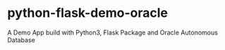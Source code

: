 # python-flask-demo-oracle
A Demo App build with Python3, Flask Package and Oracle Autonomous Database
